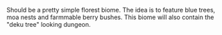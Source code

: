 
Should be a pretty simple florest biome. The idea is to feature blue trees, moa nests and farmmable berry bushes. This biome will also contain the "deku tree" looking dungeon.

